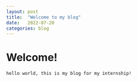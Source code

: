 ```yaml
---
layout: post
title:  "Welcome to my blog"
date:   2022-07-20
categories: blog
---
```


# Welcome!

`hello world,
this is my blog for my internship!`